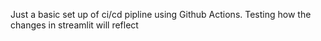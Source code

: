 Just a basic set up of ci/cd pipline using Github Actions. Testing how the changes in streamlit will reflect
